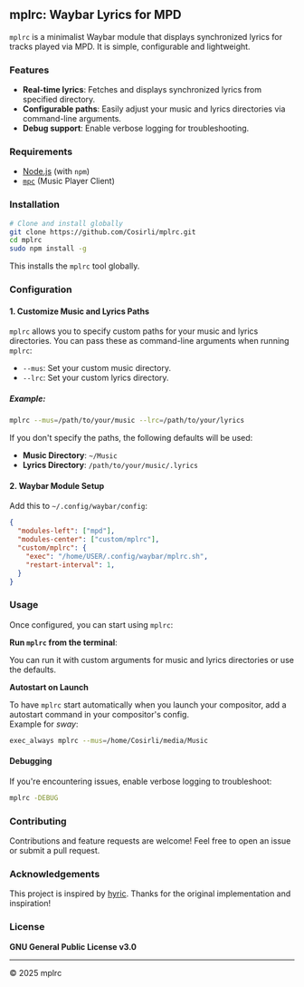 ## mplrc: Waybar Lyrics for MPD

`mplrc` is a minimalist Waybar module that displays synchronized lyrics for tracks played via MPD. It is simple, configurable and lightweight.

### Features

* **Real-time lyrics**: Fetches and displays synchronized lyrics from specified directory.
* **Configurable paths**: Easily adjust your music and lyrics directories via command-line arguments.
* **Debug support**: Enable verbose logging for troubleshooting.


### Requirements

   * [Node.js](https://nodejs.org/) (with `npm`)
   * [`mpc`](https://www.musicpd.org/clients/mpc/) (Music Player Client)


### Installation

```bash
# Clone and install globally
git clone https://github.com/Cosirli/mplrc.git
cd mplrc
sudo npm install -g
```

This installs the `mplrc` tool globally.


### Configuration


#### 1. **Customize Music and Lyrics Paths**

`mplrc` allows you to specify custom paths for your music and lyrics directories. You can pass these as command-line arguments when running `mplrc`:

* `--mus`: Set your custom music directory.
* `--lrc`: Set your custom lyrics directory.

##### Example:

```bash
mplrc --mus=/path/to/your/music --lrc=/path/to/your/lyrics
```

If you don't specify the paths, the following defaults will be used:

* **Music Directory**: `~/Music`
* **Lyrics Directory**: `/path/to/your/music/.lyrics`


#### 2. Waybar Module Setup

Add this to `~/.config/waybar/config`:

```json
{
  "modules-left": ["mpd"],
  "modules-center": ["custom/mplrc"],
  "custom/mplrc": {
    "exec": "/home/USER/.config/waybar/mplrc.sh",
    "restart-interval": 1,
  }
}
```


### Usage

Once configured, you can start using `mplrc`:

**Run `mplrc` from the terminal**:

  You can run it with custom arguments for music and lyrics directories or use the defaults.

**Autostart on Launch**

  To have `mplrc` start automatically when you launch your compositor, add a autostart command in your compositor's config.  
  Example for *sway*:

  ```bash
  exec_always mplrc --mus=/home/Cosirli/media/Music
  ```


#### Debugging

  If you're encountering issues, enable verbose logging to troubleshoot:

  ```bash
  mplrc -DEBUG
  ```


### Contributing

Contributions and feature requests are welcome! Feel free to open an issue or submit a pull request.


### Acknowledgements

This project is inspired by [hyric](https://github.com/YUxiangLuo/hyric). Thanks for the original implementation and inspiration!


### License

**GNU General Public License v3.0**

---

© 2025 mplrc


